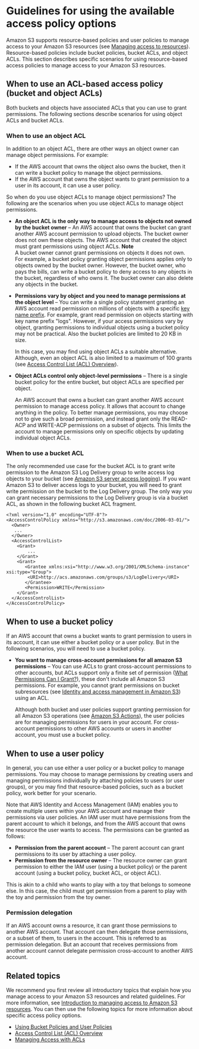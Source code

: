 # Guidelines for using the available access policy options<a name="access-policy-alternatives-guidelines"></a>

Amazon S3 supports resource\-based policies and user policies to manage access to your Amazon S3 resources \(see [Managing access to resources](access-control-overview.md#access-control-resources-manage-permissions-basics)\)\. Resource\-based policies include bucket policies, bucket ACLs, and object ACLs\. This section describes specific scenarios for using resource\-based access policies to manage access to your Amazon S3 resources\. 

## When to use an ACL\-based access policy \(bucket and object ACLs\)<a name="when-to-use-acl"></a>

Both buckets and objects have associated ACLs that you can use to grant permissions\. The following sections describe scenarios for using object ACLs and bucket ACLs\.

### When to use an object ACL<a name="when-to-use-object-acl"></a>

In addition to an object ACL, there are other ways an object owner can manage object permissions\. For example:
+ If the AWS account that owns the object also owns the bucket, then it can write a bucket policy to manage the object permissions\.
+ If the AWS account that owns the object wants to grant permission to a user in its account, it can use a user policy\.

So when do you use object ACLs to manage object permissions? The following are the scenarios when you use object ACLs to manage object permissions\.
+ **An object ACL is the only way to manage access to objects not owned by the bucket owner** – An AWS account that owns the bucket can grant another AWS account permission to upload objects\. The bucket owner does not own these objects\. The AWS account that created the object must grant permissions using object ACLs\. 
**Note**  
A bucket owner cannot grant permissions on objects it does not own\. For example, a bucket policy granting object permissions applies only to objects owned by the bucket owner\. However, the bucket owner, who pays the bills, can write a bucket policy to deny access to any objects in the bucket, regardless of who owns it\. The bucket owner can also delete any objects in the bucket\. 
+ **Permissions vary by object and you need to manage permissions at the object level** – You can write a single policy statement granting an AWS account read permission on millions of objects with a specific [key name prefix](https://docs.aws.amazon.com/general/latest/gr/glos-chap.html#keyprefix)\. For example, grant read permission on objects starting with key name prefix "logs"\. However, if your access permissions vary by object, granting permissions to individual objects using a bucket policy may not be practical\. Also the bucket policies are limited to 20 KB in size\. 

  In this case, you may find using object ACLs a suitable alternative\. Although, even an object ACL is also limited to a maximum of 100 grants \(see [Access Control List \(ACL\) Overview](acl-overview.md)\)\. 
+ **Object ACLs control only object\-level permissions** –  There is a single bucket policy for the entire bucket, but object ACLs are specified per object\.

  An AWS account that owns a bucket can grant another AWS account permission to manage access policy\. It allows that account to change anything in the policy\. To better manage permissions, you may choose not to give such a broad permission, and instead grant only the READ\-ACP and WRITE\-ACP permissions on a subset of objects\. This limits the account to manage permissions only on specific objects by updating individual object ACLs\.

### When to use a bucket ACL<a name="when-to-use-bucket-acl"></a>

The only recommended use case for the bucket ACL is to grant write permission to the Amazon S3 Log Delivery group to write access log objects to your bucket \(see [Amazon S3 server access logging](ServerLogs.md)\)\. If you want Amazon S3 to deliver access logs to your bucket, you will need to grant write permission on the bucket to the Log Delivery group\. The only way you can grant necessary permissions to the Log Delivery group is via a bucket ACL, as shown in the following bucket ACL fragment\.

```
<?xml version="1.0" encoding="UTF-8"?>
<AccessControlPolicy xmlns="http://s3.amazonaws.com/doc/2006-03-01/">
  <Owner>
   ...
  </Owner>
  <AccessControlList>
    <Grant>
        ...
    </Grant>  
    <Grant>
       <Grantee xmlns:xsi="http://www.w3.org/2001/XMLSchema-instance" xsi:type="Group">
        <URI>http://acs.amazonaws.com/groups/s3/LogDelivery</URI>
       </Grantee>
       <Permission>WRITE</Permission>
    </Grant>  
  </AccessControlList>
</AccessControlPolicy>
```

## When to use a bucket policy<a name="when-to-use-bucket-policy"></a>

If an AWS account that owns a bucket wants to grant permission to users in its account, it can use either a bucket policy or a user policy\. But in the following scenarios, you will need to use a bucket policy\.
+ **You want to manage cross\-account permissions for all amazon S3 permissions** – You can use ACLs to grant cross\-account permissions to other accounts, but ACLs support only a finite set of permission \([What Permissions Can I Grant?](acl-overview.md#permissions)\), these don't include all Amazon S3 permissions\. For example, you cannot grant permissions on bucket subresources \(see [Identity and access management in Amazon S3](s3-access-control.md)\) using an ACL\. 

  Although both bucket and user policies support granting permission for all Amazon S3 operations \(see [Amazon S3 Actions](using-with-s3-actions.md)\), the user policies are for managing permissions for users in your account\. For cross\-account permissions to other AWS accounts or users in another account, you must use a bucket policy\.

## When to use a user policy<a name="when-to-use-user-policy"></a>

In general, you can use either a user policy or a bucket policy to manage permissions\. You may choose to manage permissions by creating users and managing permissions individually by attaching policies to users \(or user groups\), or you may find that resource\-based policies, such as a bucket policy, work better for your scenario\.

Note that AWS Identity and Access Management \(IAM\) enables you to create multiple users within your AWS account and manage their permissions via user policies\. An IAM user must have permissions from the parent account to which it belongs, and from the AWS account that owns the resource the user wants to access\. The permissions can be granted as follows:
+ **Permission from the parent account** – The parent account can grant permissions to its user by attaching a user policy\.
+ **Permission from the resource owner** – The resource owner can grant permission to either the IAM user \(using a bucket policy\) or the parent account \(using a bucket policy, bucket ACL, or object ACL\)\.

This is akin to a child who wants to play with a toy that belongs to someone else\. In this case, the child must get permission from a parent to play with the toy and permission from the toy owner\.

### Permission delegation<a name="permission-delegation"></a>

If an AWS account owns a resource, it can grant those permissions to another AWS account\. That account can then delegate those permissions, or a subset of them, to users in the account\. This is referred to as permission delegation\. But an account that receives permissions from another account cannot delegate permission cross\-account to another AWS account\. 

## Related topics<a name="access-control-guidelines-related-topics"></a>

We recommend you first review all introductory topics that explain how you manage access to your Amazon S3 resources and related guidelines\. For more information, see [Introduction to managing access to Amazon S3 resources](s3-access-control.md#intro-managing-access-s3-resources)\. You can then use the following topics for more information about specific access policy options\. 
+ [Using Bucket Policies and User Policies](using-iam-policies.md)
+ [Access Control List \(ACL\) Overview](acl-overview.md)
+ [Managing Access with ACLs](S3_ACLs_UsingACLs.md)